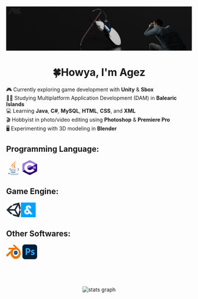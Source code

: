![Alt text](github_banner.png)

<div align="center">
  <h1 align="center">🍀Howya, I'm Agez</h1>
</div>

<p>🎮 Currently exploring game development with <b>Unity</b> & <b>Sbox</b><br>👨‍🎓 Studying Multiplatform Application Development (DAM) in <b>Balearic Islands</b><br>💻 Learning <b>Java</b>, <b>C#</b>, <b>MySQL</b>, <b>HTML</b>, <b>CSS</b>, and <b>XML</b><br>🎬 Hobbyist in photo/video editing using <b>Photoshop</b> & <b>Premiere Pro</b><br>🖥️ Experimenting with 3D modeling in <b>Blender</b></p>


<h2 align="left">Programming Language:</h2>
<p align="left"><img src="icons/java.svg" alt="java" width="40" height="40"/> <img src="icons/csharp.svg" alt="csharp" width="40" height="40"/>  </p>

<h2 align="left">Game Engine:</h2>
<p align="left"><img src="icons/unity.svg" alt="unity" height="40"/><img src="icons/sbox.png" alt="sbox" height="40"/></p>

<h2 align="left">Other Softwares:</h2>
<p align="left"><img src="icons/blender.svg" alt="blender" width="40" height="40"/> <img src="icons/photoshop.svg" alt="photoshop" width="40" height="40"/></p>
<br/><br/>  

###

<div align="center">
  <img src="https://github-readme-stats.vercel.app/api?username=ahkagez&hide_title=false&hide_rank=false&show_icons=true&include_all_commits=true&count_private=true&disable_animations=false&theme=dark&locale=en&hide_border=false" height="150" alt="stats graph"  />
  <!-- <img src="https://github-readme-stats.vercel.app/api/top-langs?username=ahkagez&locale=en&hide_title=false&layout=compact&card_width=320&langs_count=5&theme=dark&hide_border=false" height="150" alt="languages graph"  /> -->
</div>
